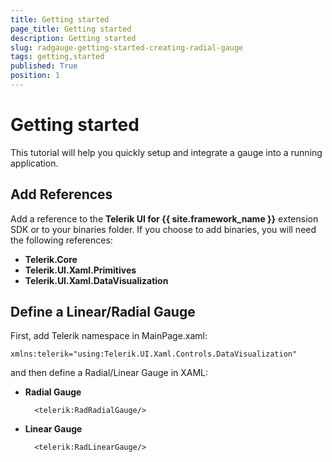 ```yaml
---
title: Getting started
page_title: Getting started
description: Getting started
slug: radgauge-getting-started-creating-radial-gauge
tags: getting,started
published: True
position: 1
---
```


# Getting started

This tutorial will help you quickly setup and integrate a gauge into a running application.

## Add References

Add a reference to the **Telerik UI for {{ site.framework_name }}** extension SDK or to your binaries folder.
If you choose to add binaries, you will need the following references:

* **Telerik.Core**
* **Telerik.UI.Xaml.Primitives**
* **Telerik.UI.Xaml.DataVisualization**

## Define a Linear/Radial Gauge

First, add Telerik namespace in MainPage.xaml:

	xmlns:telerik="using:Telerik.UI.Xaml.Controls.DataVisualization"

and then define a Radial/Linear Gauge in XAML:

* **Radial Gauge**

		<telerik:RadRadialGauge/>

* **Linear Gauge**

		<telerik:RadLinearGauge/>


